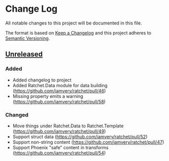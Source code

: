 # Change Log
All notable changes to this project will be documented in this file.

The format is based on [Keep a Changelog](http://keepachangelog.com/) and this
project adheres to [Semantic Versioning](http://semver.org/).

## [Unreleased]

### Added
- Added changelog to project
- Added Ratchet.Data module for data building (https://github.com/iamvery/ratchet/pull/46)
- Missing property emits a warning (https://github.com/iamvery/ratchet/pull/58)

### Changed
- Move things under Ratchet.Data to Ratchet.Template (https://github.com/iamvery/ratchet/pull/49)
- Support struct data (https://github.com/iamvery/ratchet/pull/52)
- Support non-string content (https://github.com/iamvery/ratchet/pull/47)
- Support Phoenix "safe" content in transforms (https://github.com/iamvery/ratchet/pull/54)

[Unreleased]: https://github.com/olivierlacan/keep-a-changelog/compare/v0.3.3...HEAD

